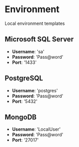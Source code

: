 # Environment
Local environment templates

## Microsoft SQL Server

- **Username**: 'sa'
- **Password**: 'Pass@word'
- **Port**: '1433'


## PostgreSQL

- **Username**: 'postgres'
- **Password**: 'Pass@word'
- **Port**: '5432'

## MongoDB

- **Username**: 'LocalUser'
- **Password**: 'Pass@word'
- **Port**: '27017'
